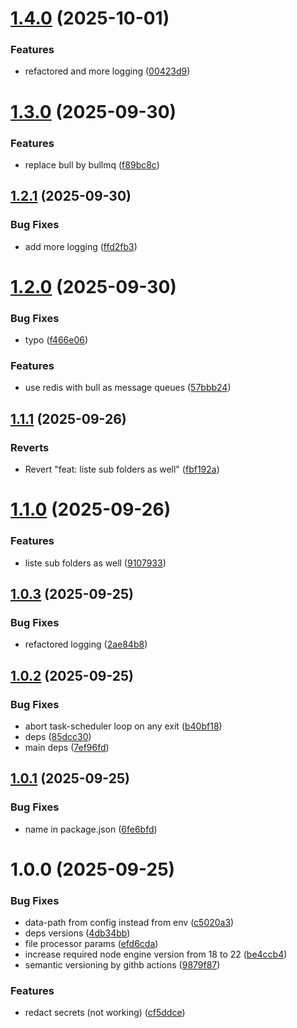 # [1.4.0](https://github.com/kyromoto/paperless-gdrive-link/compare/v1.3.0...v1.4.0) (2025-10-01)


### Features

* refactored and more logging ([00423d9](https://github.com/kyromoto/paperless-gdrive-link/commit/00423d9aea53f27b6354c504de3b3018775f235b))

# [1.3.0](https://github.com/kyromoto/paperless-gdrive-link/compare/v1.2.1...v1.3.0) (2025-09-30)


### Features

* replace bull by bullmq ([f89bc8c](https://github.com/kyromoto/paperless-gdrive-link/commit/f89bc8c4667a1aee78d4546626098c4abcb3bf5a))

## [1.2.1](https://github.com/kyromoto/paperless-gdrive-link/compare/v1.2.0...v1.2.1) (2025-09-30)


### Bug Fixes

* add more logging ([ffd2fb3](https://github.com/kyromoto/paperless-gdrive-link/commit/ffd2fb379a2c1cb947c7daa802f37f3341ccd222))

# [1.2.0](https://github.com/kyromoto/paperless-gdrive-link/compare/v1.1.1...v1.2.0) (2025-09-30)


### Bug Fixes

* typo ([f466e06](https://github.com/kyromoto/paperless-gdrive-link/commit/f466e06366bb6b94bdf69c1b83049a3697f52f41))


### Features

* use redis with bull as message queues ([57bbb24](https://github.com/kyromoto/paperless-gdrive-link/commit/57bbb240e0e3fb1fca8bc51f5cef88bbbf126c81))

## [1.1.1](https://github.com/kyromoto/paperless-gdrive-link/compare/v1.1.0...v1.1.1) (2025-09-26)


### Reverts

* Revert "feat: liste sub folders as well" ([fbf192a](https://github.com/kyromoto/paperless-gdrive-link/commit/fbf192abdcb712faebc198e006e562fb7f919cab))

# [1.1.0](https://github.com/kyromoto/paperless-gdrive-link/compare/v1.0.3...v1.1.0) (2025-09-26)


### Features

* liste sub folders as well ([9107933](https://github.com/kyromoto/paperless-gdrive-link/commit/9107933df0111bb34d972294afd3ba0a85f2191c))

## [1.0.3](https://github.com/kyromoto/paperless-gdrive-link/compare/v1.0.2...v1.0.3) (2025-09-25)


### Bug Fixes

* refactored logging ([2ae84b8](https://github.com/kyromoto/paperless-gdrive-link/commit/2ae84b89cc9463aa97cda49456db7456688b52a0))

## [1.0.2](https://github.com/kyromoto/paperless-gdrive-link/compare/v1.0.1...v1.0.2) (2025-09-25)


### Bug Fixes

* abort task-scheduler loop on any exit ([b40bf18](https://github.com/kyromoto/paperless-gdrive-link/commit/b40bf1804ea880a339223e2f68e96ab6c4bc428f))
* deps ([85dcc30](https://github.com/kyromoto/paperless-gdrive-link/commit/85dcc30d452bccd92ed2f4a1ea43bd84c73c6c64))
* main deps ([7ef96fd](https://github.com/kyromoto/paperless-gdrive-link/commit/7ef96fd75719b6283bb02aed1e806f52507444e9))

## [1.0.1](https://github.com/kyromoto/paperless-gdrive-link/compare/v1.0.0...v1.0.1) (2025-09-25)


### Bug Fixes

* name in package.json ([6fe6bfd](https://github.com/kyromoto/paperless-gdrive-link/commit/6fe6bfda22f74136d9b5159f3dc4924f81787dbc))

# 1.0.0 (2025-09-25)


### Bug Fixes

* data-path from config instead from env ([c5020a3](https://github.com/kyromoto/paperless-gdrive-link/commit/c5020a3166464ac6c80e0c56e9bd373ea8975c3e))
* deps versions ([4db34bb](https://github.com/kyromoto/paperless-gdrive-link/commit/4db34bba8e87b5d4cb3444af4b5ca6abc66f54e5))
* file processor params ([efd6cda](https://github.com/kyromoto/paperless-gdrive-link/commit/efd6cda3465715978ff886bbfb03496c26efeef6))
* increase required node engine version from 18 to 22 ([be4ccb4](https://github.com/kyromoto/paperless-gdrive-link/commit/be4ccb4a0c123275eab3fe2b7cf24ec9d15516e7))
* semantic versioning by githb actions ([9879f87](https://github.com/kyromoto/paperless-gdrive-link/commit/9879f873f294eb678d7efef5c3a8433be3b435d3))


### Features

* redact secrets (not working) ([cf5ddce](https://github.com/kyromoto/paperless-gdrive-link/commit/cf5ddcefcd9adecf4939f582680c917c3b73b8e1))
